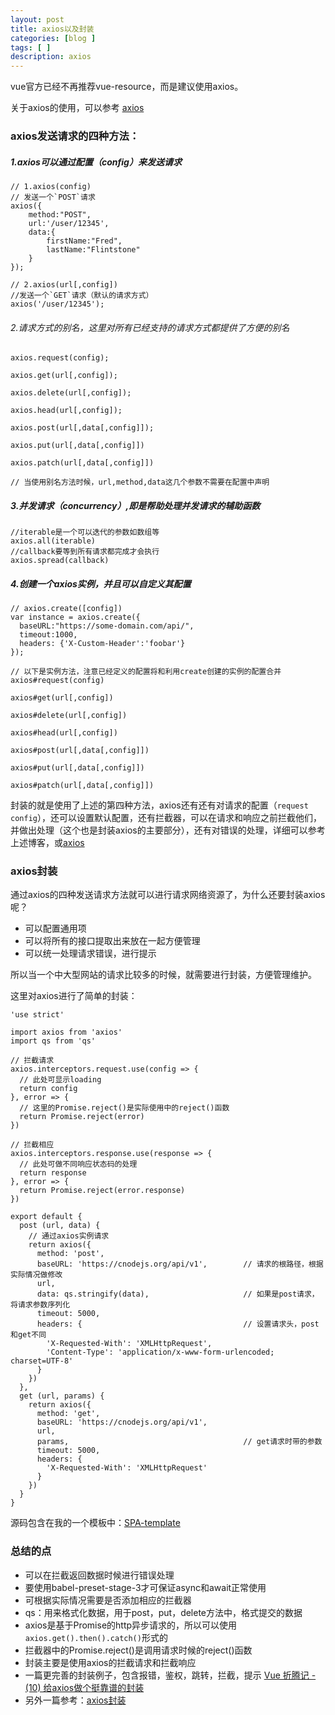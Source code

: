 ```yaml
---
layout: post
title: axios以及封装
categories: [blog ]
tags: [ ]
description: axios
---
```


vue官方已经不再推荐vue-resource，而是建议使用axios。

关于axios的使用，可以参考 [axios](http://www.jianshu.com/p/df464b26ae58)

### axios发送请求的四种方法：

##### 1.axios可以通过配置（config）来发送请求

```
// 1.axios(config)
// 发送一个`POST`请求
axios({
    method:"POST",
    url:'/user/12345',
    data:{
        firstName:"Fred",
        lastName:"Flintstone"
    }
});

// 2.axios(url[,config])
//发送一个`GET`请求（默认的请求方式）
axios('/user/12345');
```

###### 2.请求方式的别名，这里对所有已经支持的请求方式都提供了方便的别名

```
axios.request(config);

axios.get(url[,config]);

axios.delete(url[,config]);

axios.head(url[,config]);

axios.post(url[,data[,config]]);

axios.put(url[,data[,config]])

axios.patch(url[,data[,config]])

// 当使用别名方法时候，url,method,data这几个参数不需要在配置中声明
```

##### 3.并发请求（concurrency）,即是帮助处理并发请求的辅助函数

```
//iterable是一个可以迭代的参数如数组等
axios.all(iterable)
//callback要等到所有请求都完成才会执行
axios.spread(callback)
```

##### 4.创建一个axios实例，并且可以自定义其配置

```
// axios.create([config])
var instance = axios.create({
  baseURL:"https://some-domain.com/api/",
  timeout:1000,
  headers: {'X-Custom-Header':'foobar'}
});

// 以下是实例方法，注意已经定义的配置将和利用create创建的实例的配置合并
axios#request(config)

axios#get(url[,config])

axios#delete(url[,config])

axios#head(url[,config])

axios#post(url[,data[,config]])

axios#put(url[,data[,config]])

axios#patch(url[,data[,config]])
```

封装的就是使用了上述的第四种方法，axios还有还有对请求的配置（`request config`），还可以设置默认配置，还有拦截器，可以在请求和响应之前拦截他们，并做出处理（这个也是封装axios的主要部分），还有对错误的处理，详细可以参考上述博客，或[axios](https://www.npmjs.com/package/axios)

### axios封装

通过axios的四种发送请求方法就可以进行请求网络资源了，为什么还要封装axios呢？

- 可以配置通用项
- 可以将所有的接口提取出来放在一起方便管理
- 可以统一处理请求错误，进行提示

所以当一个中大型网站的请求比较多的时候，就需要进行封装，方便管理维护。

这里对axios进行了简单的封装：

```
'use strict'

import axios from 'axios'
import qs from 'qs'

// 拦截请求
axios.interceptors.request.use(config => {
  // 此处可显示loading
  return config
}, error => {
  // 这里的Promise.reject()是实际使用中的reject()函数
  return Promise.reject(error)
})

// 拦截相应
axios.interceptors.response.use(response => {
  // 此处可做不同响应状态码的处理
  return response
}, error => {
  return Promise.reject(error.response)
})

export default {
  post (url, data) {
    // 通过axios实例请求
    return axios({
      method: 'post',
      baseURL: 'https://cnodejs.org/api/v1',        // 请求的根路径，根据实际情况做修改
      url,
      data: qs.stringify(data),                     // 如果是post请求，将请求参数序列化
      timeout: 5000,
      headers: {                                    // 设置请求头，post和get不同
        'X-Requested-With': 'XMLHttpRequest',
        'Content-Type': 'application/x-www-form-urlencoded; charset=UTF-8'
      }
    })
  },
  get (url, params) {
    return axios({
      method: 'get',
      baseURL: 'https://cnodejs.org/api/v1',
      url,
      params,                                       // get请求时带的参数
      timeout: 5000,
      headers: {
        'X-Requested-With': 'XMLHttpRequest'
      }
    })
  }
}

```

源码包含在我的一个模板中：[SPA-template](https://github.com/lo56ve/SPA-template)

### 总结的点

- 可以在拦截返回数据时候进行错误处理
- 要使用babel-preset-stage-3才可保证async和await正常使用
- 可根据实际情况需要是否添加相应的拦截器
- qs：用来格式化数据，用于post，put，delete方法中，格式提交的数据
- axios是基于Promise的http异步请求的，所以可以使用`axios.get().then().catch()`形式的
- 拦截器中的Promise.reject()是调用请求时候的reject()函数
- 封装主要是使用axios的拦截请求和拦截响应
- 一篇更完善的封装例子，包含报错，鉴权，跳转，拦截，提示 [Vue 折腾记 - (10) 给axios做个挺靠谱的封装](https://juejin.im/post/59a22e71518825242c422604)
- 另外一篇参考：[axios封装](http://www.jianshu.com/p/3ab216fa185c)
